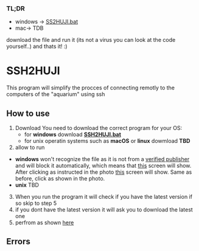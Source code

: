 ### TL;DR
* windows -> [SS2HUJI.bat](https://doc-0g-as-docs.googleusercontent.com/docs/securesc/arorg8enga3ef0mfanhfnf47ldegukum/f4qolmoa2r8fe64llsvpvt1get1o8fva/1648575000000/06237785502008613458/06237785502008613458/1bajPPXmiVSNm1b9J3ZXZNdTz_6cqrQfH?e=download&ax=ACxEAsaTNuNMNQO11UbxjYMNyHa6b0cnZs1JAD6p3d884nhXPPUcm1R_WKLyv_wZtRjGajSkf__RQtwJ2uDiK_HtrHq7WkwSYGqpL3G3ncqhV5ysxtWDKPj-p-gUfu5R2_emLhXWrFQFkwrzDb1a6J3apZIfWD_S3kT-gN-2f8VUOQsjHbIhDBvIv0a6TlxCUbeRzlRTe1RTOyk1DiJjkB-hBC33Yl9Ao2HKSnU0NXqaJZ3ygjZyZLhx2OQykfa4S6QN5EMGc6bo6WKnEVA8OK91vTqOz1Sx87TLmw06HgLLGYvIhY2Q1NZeQ_oPrasATfWzxcgq-7qTEJP1Anr_lTVOT6w7WMOHvpVm0RHQ2YsaSF_Mtxb-VARGafmZisB52P9L-nTqntHkcWR-eqYmEfs0Lb_VGw8sQjIypAy2oy45T9ZUpiiMuau_iwUoJr7jaiahX-TGLe4v0sYw_2aJeT0EKM34denpsKlnvOz6sG8CMlep7kxEq2ZQrNvRan09wFzcAFXtVfOuRO03aFpUDSyuOMnsoOGvLsDa4P2tlaMK8NYFqdxbi2Xk_MxN_YXvXZ0UiJaXa4BQndRDo4dAbqRSuaP5RHJFPqt-mcx4gHZPWIiGzKByuURvDGrqvf0Y90cWS1mEHSSNMaP3kED0yvsWuIVMnYTtASlInlq4h44a0VKs_N3mADxAqx-vDBXNyGXcAScZzXfZP8jNsQ&authuser=0&nonce=qssiigm1om5ve&user=06237785502008613458&hash=5orkthpndqfua4jue4v9keai6rroqgqm)
* mac-> TDB

download the file and run it (its not a virus you can look at the code yourself..) and thats it! :)

# SSH2HUJI
This program will simplify the procces of connecting remotly to the computers of the "aquarium" using ssh
## How to use
 1. Download
	You need to download the correct program for your OS:
	* for **windows**  download **[SSH2HUJI.bat](https://doc-0g-as-docs.googleusercontent.com/docs/securesc/arorg8enga3ef0mfanhfnf47ldegukum/f4qolmoa2r8fe64llsvpvt1get1o8fva/1648575000000/06237785502008613458/06237785502008613458/1bajPPXmiVSNm1b9J3ZXZNdTz_6cqrQfH?e=download&ax=ACxEAsaTNuNMNQO11UbxjYMNyHa6b0cnZs1JAD6p3d884nhXPPUcm1R_WKLyv_wZtRjGajSkf__RQtwJ2uDiK_HtrHq7WkwSYGqpL3G3ncqhV5ysxtWDKPj-p-gUfu5R2_emLhXWrFQFkwrzDb1a6J3apZIfWD_S3kT-gN-2f8VUOQsjHbIhDBvIv0a6TlxCUbeRzlRTe1RTOyk1DiJjkB-hBC33Yl9Ao2HKSnU0NXqaJZ3ygjZyZLhx2OQykfa4S6QN5EMGc6bo6WKnEVA8OK91vTqOz1Sx87TLmw06HgLLGYvIhY2Q1NZeQ_oPrasATfWzxcgq-7qTEJP1Anr_lTVOT6w7WMOHvpVm0RHQ2YsaSF_Mtxb-VARGafmZisB52P9L-nTqntHkcWR-eqYmEfs0Lb_VGw8sQjIypAy2oy45T9ZUpiiMuau_iwUoJr7jaiahX-TGLe4v0sYw_2aJeT0EKM34denpsKlnvOz6sG8CMlep7kxEq2ZQrNvRan09wFzcAFXtVfOuRO03aFpUDSyuOMnsoOGvLsDa4P2tlaMK8NYFqdxbi2Xk_MxN_YXvXZ0UiJaXa4BQndRDo4dAbqRSuaP5RHJFPqt-mcx4gHZPWIiGzKByuURvDGrqvf0Y90cWS1mEHSSNMaP3kED0yvsWuIVMnYTtASlInlq4h44a0VKs_N3mADxAqx-vDBXNyGXcAScZzXfZP8jNsQ&authuser=0&nonce=qssiigm1om5ve&user=06237785502008613458&hash=5orkthpndqfua4jue4v9keai6rroqgqm)** 
	* for unix operatin systems such as **macOS** or **linux** dowmload **TBD**
 2. allow to run
* **windows** won't recognize the file as it is not from a [verified publisher](https://docs.microsoft.com/en-us/azure/active-directory/develop/publisher-verification-overview) and will block it automatically, which means that [this](https://drive.google.com/file/d/1HjxKAkaky2p2qsgMe5aruNKIXg48kuzA/view?usp=sharing) screen will show. After clicking as instructed in the photo [this](https://drive.google.com/file/d/166RVmMn9wJhNPSsLN2bpM3AYZpIuEbxJ/view?usp=sharing) screen will show. Same as before, click as shown in the photo.
* **unix** TBD
 3. When you run the program it will check if you have the latest version if so skip to step 5
 4. if you dont have the latest version it will ask you to download the latest one
 5. perfrom as shown [here](https://drive.google.com/file/d/1ydj3n0TK4lVcsq9aA4B5LElmDrX4Vw4r/view?usp=sharing)

## Errors